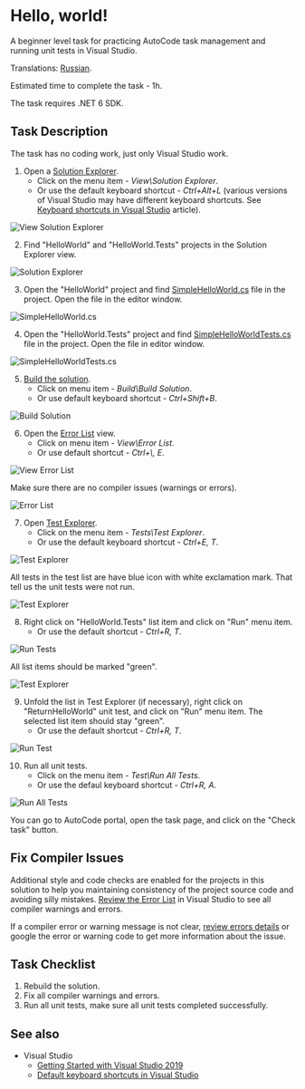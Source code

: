 # Hello, world!

A beginner level task for practicing AutoCode task management and running unit tests in Visual Studio.

Translations: [Russian](README-RU.md).

Estimated time to complete the task - 1h.

The task requires .NET 6 SDK.


## Task Description

The task has no coding work, just only Visual Studio work.

1. Open a [Solution Explorer](https://docs.microsoft.com/en-us/visualstudio/ide/solutions-and-projects-in-visual-studio#solution-explorer).
    * Click on the menu item - _View\Solution Explorer_.
    * Or use the default keyboard shortcut - _Ctrl+Alt+L_ (various versions of Visual Studio may have different keyboard shortcuts. See [Keyboard shortcuts in Visual Studio](https://docs.microsoft.com/en-us/visualstudio/ide/default-keyboard-shortcuts-in-visual-studio) article).

![View Solution Explorer](images/view-solution-explorer.png)

2. Find "HelloWorld" and "HelloWorld.Tests" projects in the Solution Explorer view.

![Solution Explorer](images/solution-explorer.png)

3. Open the "HelloWorld" project and find [SimpleHelloWorld.cs](HelloWorld/SimpleHelloWorld.cs) file in the project. Open the file in the editor window.

![SimpleHelloWorld.cs](images/simple-hello-world.png)

4. Open the "HelloWorld.Tests" project and find [SimpleHelloWorldTests.cs](HelloWorld.Tests/SimpleHelloWorldTests.cs) file in the project. Open the file in editor window.

![SimpleHelloWorldTests.cs](images/simple-hello-world-tests.png)

5. [Build the solution](https://docs.microsoft.com/en-us/visualstudio/ide/building-and-cleaning-projects-and-solutions-in-visual-studio).
    * Click on menu item - _Build\Build Solution_.
    * Or use default keyboard shortcut - _Ctrl+Shift+B_.

![Build Solution](images/build-solution.png)

6. Open the [Error List](https://docs.microsoft.com/en-us/visualstudio/ide/find-and-fix-code-errors#review-the-error-list) view.
    * Click on menu item - _View\Error List_.
    * Or use default shortcut - _Ctrl+\\, E_.

![View Error List](images/view-error-list.png)

Make sure there are no compiler issues (warnings or errors).

![Error List](images/error-list.png)

7. Open [Test Explorer](https://docs.microsoft.com/ru-ru/visualstudio/test/run-unit-tests-with-test-explorer). 
    * Click on the menu item - _Tests\Test Explorer_.
    * Or use the default keyboard shortcut - _Ctrl+E, T_.

![Test Explorer](images/test-test-explorer.png)

All tests in the test list are have blue icon with white exclamation mark. That tell us the unit tests were not run.

![Test Explorer](images/test-explorer-white.png)

8. Right click on "HelloWorld.Tests" list item and click on "Run" menu item.
    * Or use the default shortcut - _Ctrl+R, T_.

![Run Tests](images/run-tests.png)

All list items should be marked "green".

![Test Explorer](images/test-explorer-green.png)

9. Unfold the list in Test Explorer (if necessary), right click on "ReturnHelloWorld" unit test, and click on "Run" menu item. The selected list item should stay "green".
    * Or use the default shortcut - _Ctrl+R, T_.

![Run Test](images/run-test.png)

10. Run all unit tests.
    * Click on the menu item - _Test\Run All Tests_.
    * Or use the defaul keyboard shortcut - _Ctrl+R, A_.

![Run All Tests](images/run-all-tests.png)

You can go to AutoCode portal, open the task page, and click on the "Check task" button.


## Fix Compiler Issues

Additional style and code checks are enabled for the projects in this solution to help you maintaining consistency of the project source code and avoiding silly mistakes. [Review the Error List](https://docs.microsoft.com/en-us/visualstudio/ide/find-and-fix-code-errors#review-the-error-list) in Visual Studio to see all compiler warnings and errors.

If a compiler error or warning message is not clear, [review errors details](https://docs.microsoft.com/en-us/visualstudio/ide/find-and-fix-code-errors#review-errors-in-detail) or google the error or warning code to get more information about the issue.


## Task Checklist

1. Rebuild the solution.
2. Fix all compiler warnings and errors.
3. Run all unit tests, make sure all unit tests completed successfully.


## See also

* Visual Studio
  * [Getting Started with Visual Studio 2019](https://www.youtube.com/watch?v=1CgsMtUmVgs)
  * [Default keyboard shortcuts in Visual Studio](https://docs.microsoft.com/en-us/visualstudio/ide/default-keyboard-shortcuts-in-visual-studio)
